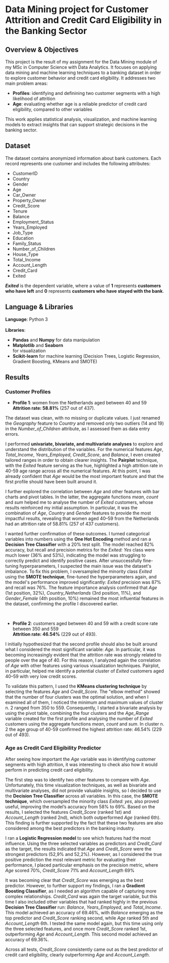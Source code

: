 # Data Mining project for Customer Attrition and Credit Card Eligibility in the Banking Sector

## Overview & Objectives

This project is the result of my assignment for the Data Mining module of my MSc in Computer Science with Data Analytics. It focuses on applying data mining and machine learning techniques to a banking dataset in order to explore customer behavior and credit card eligibility. It addresses two main problem areas:
<ul><li><b>Profiles</b>: identifying and definining two customer segments with a high likelihood of attrition</li>
<li><b>Age</b>: evaluating whether age is a reliable predictor of credit card eligibility, compared to other variables</li></ul>

This work applies statistical analysis, visualization, and machine learning models to extract insights that can support strategic decisions in the banking sector.

## Dataset

The dataset contains anonymized information about bank customers. Each record represents one customer and includes the following attributes:
<ul>
  <li>CustomerID</li>
  <li>Country</li>
  <li>Gender</li>
  <li>Age</li>
  <li>Car_Owner</li>
  <li>Property_Owner</li>
  <li>Credit_Score</li>
  <li>Tenure</li>
  <li>Balance</li>
  <li>Employment_Status</li>
  <li>Years_Employed</li>
  <li>Job_Type</li>
  <li>Education</li>
  <li>Family_Status</li>
  <li>Number_of_Children</li>
  <li>House_Type</li>
  <li>Total_Income</li>
  <li>Account_Length</li>
  <li>Credit_Card</li>
  <li>Exited</li>
</ul>

<b><i>Exited</i></b> is the dependent variable, where a value of <b>1</b> represents <b>customers who have left</b> and <b>0</b> represents <b>customers who have stayed with the bank</b>.

## Language & Libraries

<b>Language</b>: Python 3<br><br>
<b>Libraries</b>: 
<ul><li><b>Pandas</b> and <b>Numpy</b> for data manipulation</li>
<li><b>Matplotlib</b> and <b>Seaborn</b></li> for visualization</li>
<li><b>Scikit-learn</b> for machine learning (Decision Trees, Logistic Regression, Gradient Boosting, KMeans and SMOTE)</li></ul>

## Results

### Customer Profiles

- <b>Profile 1</b>: women from the Netherlands aged between 40 and 59<br>
<b>Attrition rate: 58.81%</b> (257 out of 437).

The dataset was clean, with no missing or duplicate values. I just renamed the <i>Geography</i> feature to <i>Country</i> and removed only two outliers (14 and 19) in the <i>Number_of_Children</i> attribute, as I assessed them as data entry errors.

I performed <b>univariate, bivariate, and multivariate analyses</b> to explore and understand the distribution of the variables. For the numerical features <i>Age</i>, <i>Total_Income</i>, <i>Years_Employed</i>, <i>Credit_Score</i>, and <i>Balance</i>, I even created tailored ranges in order to obtain clearer insights. The <b>Pairplot</b> technique, with the <i>Exited</i> feature serving as the hue, highlighted a high attrition rate in 40-59 age range across all the numerical features. At this point, I was already confident that <i>Age</i> would be the most important feature and that the first profile should have been built around it.

I further explored the correlation between <i>Age</i> and other features with bar charts and pivot tables. In the latter, the aggregate functions <i>mean</i>, <i>count</i> and <i>sum</i> helped me to analyse the number of <i>Exited</i> customers, whose results reinfoirced my initial assumption. In particular, it was the combination of <i>Age</i>, <i>Country</i> and <i>Gender</i> features to provide the most impactful results, revealing that women aged 40–59 from the Netherlands had an attrition rate of 58.81% (257 of 437 customers).

I wanted further confirmation of these outcomes. I turned categorical variables into numbers using the <b>One Hot Encoding</b> method and ran a <b>Decision Tree Classifier</b> with a 20% test split. The model reached 82% accuracy, but recall and precision metrics for the <i>Exited: Yes</i> class were much lower (36% and 53%), indicating the model was struggling to correctly predict and identify positive cases. After unsuccessfully fine-tuning hyperparameters, I suspected the main issue was the dataset's imbalance. To fix this problem, I oversampled the minority class <i>Exited</i> using the <b>SMOTE technique</b>, fine-tuned the hyperparameters again, and the model's performance improved significantly: <i>Exited</i> precision was 87% and recall was 76%. The feature importance analysis confirmed that <i>Age</i> (1st position, 32%), <i>Country_Netherlands</i> (3rd position, 11%), and <i>Gender_Female</i> (4th position, 10%) remained the most influential features in the dataset, confirming the profile I discovered earlier.

<br>

- <b>Profile 2</b>: customers aged between 40 and 59 with a credit score rate between 350 and 559<br> 
<b>Attrition rate: 46.54%</b> (229 out of 493).

I initially hypothesized that the second profile should also be built around what I considered the most significant variable: <i>Age</i>. In particular, it was becoming increasingly evident that the attrition rate was strongly related to people over the age of 40. For this reason, I analyzed again the correlation of <i>Age</i> with other features using various visualization techniques. Pairplot, in particular, helped me identify a potential cluster of <i>Exited</i> customers aged 40–59 with very low credit scores.

To validate this pattern, I used the <b>KMeans clustering technique</b> by selecting the features <i>Age</i> and <i>Credit_Score</i>. The "elbow method" showed that the number of four clusters was the optimal solution, and when I examined all of them, I noticed the minimum and maximum values of cluster n. 2 ranged from 350 to 559. Consequently, I started a bivariate analysis by using the pivot table, combining the four clusters and the <i>Age_Range</i> variable created for the first profile and analysing the number of <i>Exited</i> customers using the aggregate functions <i>mean</i>, <i>count</i> and <i>sum</i>. In cluster n. 2 the age group of 40-59 confirmed the highest attrition rate: 46.54% (229 out of 493).


### Age as Credit Card Eligibility Predictor

After seeing how important the <i>Age</i> variable was in identifying customer segments with high attrition, it was interesting to check also how it would perform in predicting credit card eligibility.

The first step was to identify two other features to compare with <i>Age</i>. Unfortunately, this time visualization techniques, as well as bivariate and multivariate analyses, did not provide valuable insights, so I decided to use the <b>Decision Tree Classifier</b> across all variables. In this case, the <b>SMOTE technique</b>, which oversampled the minority class <i>Exited: yes</i>, also proved useful, improving the model’s accuracy from 58% to 69%. Based on the results, I selected the features <i>Credit_Score</i> (ranked 1st) and <i>Account_Length</i> (ranked 2nd), which both outperformed <i>Age</i> (ranked 6th). This finding is further supported by the fact that these two features are also considered among the best predictors in the banking industry.

I ran a <b>Logistic Regression model</b> to see which features had the most influence. Using the three selected variables as predictors and <i>Credit_Card</i> as the target, the results indicated that <i>Age</i> and <i>Credit_Score</i> were the strongest predictors (52,9% and 52,2%). However, as I considered the true positive prediction the most relevant metric for evaluating their performance, I placed particular emphasis on the precision metric, where <i>Age</i> scored 70%, <i>Credit_Score</i> 71% and <i>Account_Length</i> 69% 

It was becoming clear that <i>Credit_Score</i> was emerging as the best predictor. However, to further support my findings, I ran a <b>Gradient Boosting Classifier</b>, as I needed an algorithm capable of capturing more complex relationships. <i>Credit_Card</i> was again the target variable, but this time I also included other variables that had ranked highly in the previous <b>Decision Tree Classifier</b> run: <i>Balance</i>, <i>Years_Employed</i>, and <i>Total_Income</i>. This model achieved an accuracy of 69.46%, with <i>Balance</i> emerging as the top predictor and <i>Credit_Score</i> ranking second, while <i>Age</i> ranked 5th and <i>Account_Length</i> 6th. I tested the same model again, but this time using only the three selected features, and once more <i>Credit_Score</i> ranked 1st, outperforming <i>Age</i> and <i>Account_Length</i>. This second model achieved an accuracy of 69.36%.

Across all tests, <i>Credit_Score</i> consistently came out as the best predictor of credit card eligibility, clearly outperforming <i>Age</i> and <i>Account_Length</i>.
